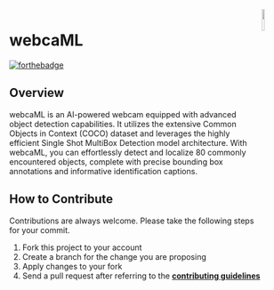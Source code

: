 <img src="https://github.com/ycaglar/.github/blob/master/badge.png" align="right" width="10%"/>

#  webcaML
[![forthebadge](https://forthebadge.com/images/badges/made-with-python.svg)](https://forthebadge.com)

## Overview
webcaML is an AI-powered webcam equipped with advanced object detection capabilities. It utilizes the extensive Common Objects in Context (COCO) dataset and leverages the highly efficient Single Shot MultiBox Detection model architecture. With webcaML, you can effortlessly detect and localize 80 commonly encountered objects, complete with precise bounding box annotations and informative identification captions.

<!-- ![Tux](/screenshots/screenshot_n.png)

## Manual
Global Covid Tracker is available at https://www.globalcovidtracker.app \
If you would like to build from the source, run the following commands in the order given.

```
python -m venv venv
source venv/bin/activate
pip install -r requirements.txt
python app.py
``` -->

## How to Contribute
Contributions are always welcome. Please take the following steps for your commit.

1. Fork this project to your account
2. Create a branch for the change you are proposing
3. Apply changes to your fork
4. Send a pull request after referring to the **[contributing guidelines](https://github.com/ycaglar/.github/blob/master/CONTRIBUTING.md)**
